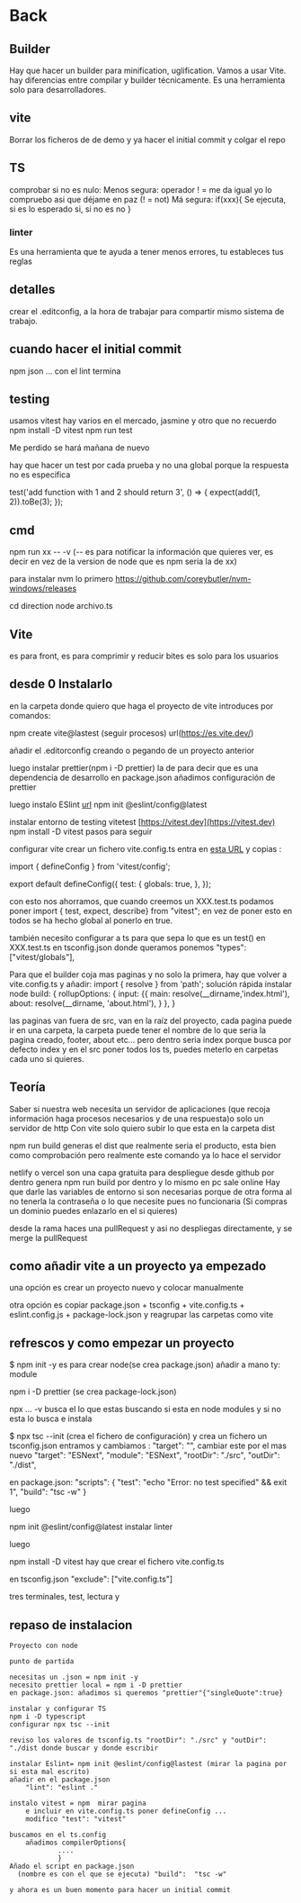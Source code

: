 # Back

## Builder

Hay que hacer un builder para minification, uglification.
Vamos a usar Vite.
hay diferencias entre compilar y builder técnicamente.
Es una herramienta solo para desarrolladores.

## vite

Borrar los ficheros de de demo y ya hacer el  initial commit y colgar el repo

## TS

comprobar si no es nulo:
    Menos segura: operador ! = me da igual yo lo compruebo asi que déjame en paz (! = not)
    Má segura: if(xxx){
                    Se ejecuta, si es lo esperado si, si no es no
                }
### linter

Es una herramienta que te ayuda a tener menos errores, tu estableces tus reglas

## detalles

crear el .editconfig, a la hora de trabajar para compartir mismo sistema de trabajo.

## cuando hacer el initial commit

npm json
...
con el lint termina

## testing

usamos vitest hay varios en el mercado, jasmine y otro que no recuerdo
npm install -D vitest
npm run test

Me perdido se hará mañana de nuevo

hay que hacer un test por cada prueba y no una global porque la respuesta no es especifica

test('add function with 1 and 2 should return 3', () => {
    expect(add(1, 2)).toBe(3);
    });

## cmd

npm run xx -- -v (-- es para notificar la información que quieres ver, es decir en vez de la version de node que es npm seria la de xx)

para instalar nvm lo primero
<https://github.com/coreybutler/nvm-windows/releases>

cd direction node archivo.ts

## Vite

es para front, es para comprimir y reducir bites es solo para los usuarios

## desde 0 Instalarlo

en la carpeta donde quiero que haga el proyecto de vite introduces por comandos:

npm create vite@lastest (seguir procesos) url(https://es.vite.dev/)

añadir el .editorconfig creando o pegando de un proyecto anterior

luego instalar prettier(npm i -D prettier) la de para decir que es una dependencia de desarrollo
en package.json añadimos configuración de prettier

luego instalo ESlint [url](https://eslint.org/)  npm init @eslint/config@latest

instalar entorno de testing vitetest [https://vitest.dev](https://vitest.dev)   npm install -D vitest
pasos para seguir

configurar vite
crear un fichero vite.config.ts
entra en [esta URL](https://vitest.dev/config/file.html#managing-vitest-config-file)
y copias :

import { defineConfig } from 'vitest/config';

export default defineConfig({
    test: {
        globals: true,
    },
});

con esto nos ahorramos, que cuando creemos un XXX.test.ts podamos poner
import { test, expect, describe} from "vitest";
 en vez de poner esto en todos se ha hecho global al ponerlo en true.

también necesito configurar a ts para que sepa lo que es un test() en XXX.test.ts  en tsconfig.json donde queramos ponemos
"types": ["vitest/globals"],

Para que el builder coja mas paginas y no solo la primera, hay que volver a vite.config.ts y añadir:
import { resolve } from 'path';
solución rápida instalar node
  build: {
        rollupOptions: {
            input: {{
                main: resolve(__dirname,'index.html'),
                about: resolve(__dirname, 'about.html'),
            }
        },
    }

las paginas van fuera de src, van en la raíz del proyecto, cada pagina puede ir en una carpeta, la carpeta puede tener el nombre de lo que seria la pagina creado, footer, about etc... pero dentro seria index porque busca por defecto index y en el src poner todos los ts, puedes meterlo en carpetas cada uno si quieres.

## Teoría

Saber si nuestra web necesita un servidor de aplicaciones (que recoja información haga procesos necesarios y de una respuesta)o solo un servidor de http 
Con vite solo quiero subir lo que esta en la carpeta dist

npm run build generas el dist que realmente seria el producto, esta bien como comprobación pero realmente este comando ya lo hace el servidor

netlify o vercel son una capa gratuita para despliegue desde github 
  por dentro genera npm run build por dentro y lo mismo en pc sale online
  Hay que darle las variables de entorno si son necesarias porque de otra forma al no tenerla la contraseña o lo que necesite pues no funcionaria
(Si compras un dominio puedes enlazarlo en el si quieres)

desde la rama haces una pullRequest y asi no despliegas directamente, y se merge la pullRequest

## como añadir vite a un proyecto ya empezado

una opción es crear un proyecto nuevo y colocar manualmente

otra opción es copiar package.json + tsconfig + vite.config.ts + eslint.config.js + package-lock.json y reagrupar las carpetas como vite

## refrescos y como empezar un proyecto 
$ npm init -y es para crear node(se crea package.json)
añadir a mano ty: module

npm i -D prettier (se crea package-lock.json)

npx ... -v busca el lo que estas buscando si esta en node modules y si no esta lo busca e instala 

$ npx tsc --init (crea el fichero de configuración) y crea un fichero un tsconfig.json 
    entramos y cambiamos :
        "target": "", cambiar este por el mas nuevo "target": "ESNext",
        "module": "ESNext",
        "rootDir": "./src", 
        "outDir": "./dist",

en package.json:
    "scripts": {
        "test": "echo \"Error: no test specified\" && exit 1",
        "build": "tsc -w"
    }

luego 

npm init @eslint/config@latest instalar linter

luego 

npm install -D vitest
hay que crear el fichero vite.config.ts

en tsconfig.json "exclude": ["vite.config.ts"]

tres terminales, test, lectura y 

## repaso de instalacion

    Proyecto con node

    punto de partida

    necesitas un .json = npm init -y
    necesito prettier local = npm i -D prettier
    en package.json: añadimos si queremos "prettier"{"singleQuote":true}

    instalar y configurar TS
    npm i -D typescript
    configurar npx tsc --init

    reviso los valores de tsconfig.ts "rootDir": "./src" y "outDir": "./dist donde buscar y donde escribir

    instalar Eslint= npm init @eslint/config@lastest (mirar la pagina por si esta mal escrito)
    añadir en el package.json 
        "lint": "eslint ."

    instalo vitest = npm  mirar pagina
        e incluir en vite.config.ts poner defineConfig ...
        modifico "test": "vitest"

    buscamos en el ts.config
        añadimos compilerOptions{
                ....
                }
    Añado el script en package.json
      (nombre es con el que se ejecuta) "build":  "tsc -w"

    y ahora es un buen momento para hacer un initial commit  





